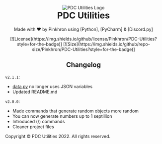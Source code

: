 <p align="center" style="margin-bottom: 0px !important;">
    <img src="https://pinkhron.s3.amazonaws.com/PDC/icons/bot.png" alt="PDC Utilities Logo" align="center">
</p>
<h1 align="center" style="margin-top: 0px;">PDC Utilities</h1>

<p align="center" style="margin-bottom 0px !important;">Made with ❤️ by Pinkhron using [Python], [PyCharm] & [Discord.py]</p>

<div align="center">
    [![License](https://img.shields.io/github/license/Pinkhron/PDC-Utilities?style=for-the-badge)]
    [![Size](https://img.shields.io/github/repo-size/Pinkhron/PDC-Utilities?style=for-the-badge)]
</div>

<h2 align="center" style="margin-bottom 0px !important;">Changelog</h2>

`v2.1.1`:

- [data.py](https://github.com/Pinkhron/PDC-Utilities/blob/3fd9b846b37d0e961a86d49ad07808424d708ed0/data.py) no longer uses JSON variables
- Updated README.md

`v2.0.0`:

- Made commands that generate random objects more random
- You can now generate numbers up to 1 septillion
- Introduced (/) commands
- Cleaner project files

Copyright © PDC Utilities 2022. All rights reserved.

[Python]: https://www.python.org
[PyCharm]: https://www.jetbrains.com/pycharm/
[Discord.py]: https://github.com/Rapptz/discord.py